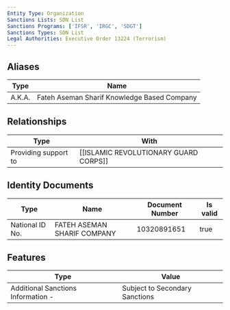 ```yaml
---
Entity Type: Organization
Sanctions Lists: SDN List
Sanctions Programs: ['IFSR', 'IRGC', 'SDGT']
Sanctions Types: SDN List
Legal Authorities: Executive Order 13224 (Terrorism)
---
```


## Aliases
| Type  | Name      | 
|-------|-----------|
| A.K.A. | Fateh Aseman Sharif Knowledge Based Company |

## Relationships
| Type  | With      | 
|-------|-----------|
| Providing support to | [[ISLAMIC REVOLUTIONARY GUARD CORPS]] |

## Identity Documents
| Type  | Name      | Document Number | Is valid |
|-------|-----------|-----------------|----------|
| National ID No. | FATEH ASEMAN SHARIF COMPANY | 10320891651 | true |

## Features
| Type  | Value      |
|-------|------------|
| Additional Sanctions Information - | Subject to Secondary Sanctions |
